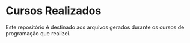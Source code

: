 # **Cursos Realizados**

Este repositório é destinado aos arquivos gerados durante os cursos de programação que realizei.
